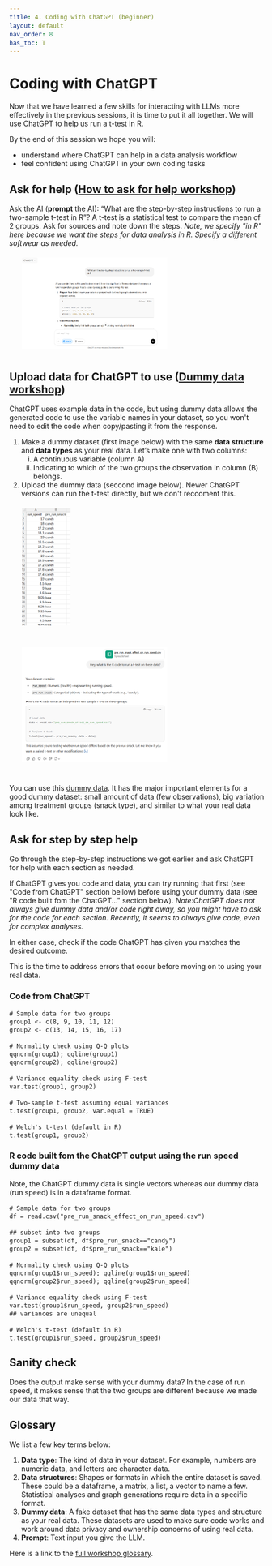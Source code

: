 ```yaml
---
title: 4. Coding with ChatGPT (beginner)
layout: default
nav_order: 8
has_toc: T
---
```

# Coding with ChatGPT 
Now that we have learned a few skills for interacting with LLMs more effectively in the previous sessions, it is time to put it all together.
We will use ChatGPT to help us run a t-test in R.

By the end of this session we hope you will:

- understand where ChatGPT can help in a data analysis workflow
- feel confident using ChatGPT in your own coding tasks


## Ask for help (<a href="https://ubc-library-rc.github.io/AI_for_coding/content/2_Breakdown.html" target="_blank">How to ask for help workshop</a>)
Ask the AI (<b>prompt</b> the AI): “What are the step-by-step instructions to run a two-sample t-test in R”? A t-test is a statistical test to compare the mean of 2 groups. Ask for sources and note down the steps. <em>Note, we specify "in R" here because we want the steps for data analysis in R. Specify a different softwear as needed.</em>

<div style="margin-left: 5%; margin-top: 20px; margin-bottom: 40px">
<img src="images/t-test_steps.png" alt="start of steps to run a t-test" width="60%"/>
</div>

## Upload data for ChatGPT to use (<a href="https://ubc-library-rc.github.io/AI_for_coding/content/3_dummy_data.html" target="_blank">Dummy data workshop</a>)
ChatGPT uses example data in the code, but using dummy data allows the generated code to use the variable names in your dataset, so you won't need to edit the code when copy/pasting it from the response. 
<ol type="1">
<li>Make a dummy dataset (first image below) with the same <b>data structure</b> and <b>data types</b> as your real data. Let’s make one with two columns:
  <ol type="i">
  <li>A continuous variable (column A)</li>
  <li>Indicating to which of the two groups the observation in column (B) belongs.</li>
  </ol>
</li>
<li>Upload the dummy data (seccond image below). Newer ChatGPT versions can run the t-test directly, but we don't reccoment this. </li>
</ol>

<div style="margin-left: 5%; margin-top: 20px; margin-bottom: 40px">
<img src="images/run_snack.png" alt="start of steps to run a t-test" width="20%"/>
</div>

<div style="margin-left: 5%; margin-top: 20px; margin-bottom: 40px">
<img src="images/t-test_on_snack_data.png" alt="ChatGPT data upload" width="60%"/>
</div>

You can use this <a href="https://github.com/ubc-library-rc/AI_for_coding/blob/main/content/pre_run_snack_effect_on_run_speed.csv" target="_blank">dummy data</a>.
It has the major important elements for a good dummy dataset: small amount of data (few observations), big variation among treatment groups (snack type), and similar to what your real data look like.

## Ask for step by step help
<p>Go through the step-by-step instructions we got earlier and ask ChatGPT for help with each section as needed. </p>

<p>If ChatGPT gives you code and data, you can try running that first (see "Code from ChatGPT" section bellow) before using your dummy data (see "R code built fom the ChatGPT..." section below). <em>Note:ChatGPT does not always give dummy data and/or code right away, so you might have to ask for the code for each section. Recently, it seems to always give code, even for complex analyses.</em></p>
  
<p>In either case, check if the code ChatGPT has given you matches the desired outcome. </p>

<p>This is the time to address errors that occur before moving on to using your real data.</p> 

### Code from ChatGPT
```
# Sample data for two groups
group1 <- c(8, 9, 10, 11, 12)
group2 <- c(13, 14, 15, 16, 17)

# Normality check using Q-Q plots
qqnorm(group1); qqline(group1)
qqnorm(group2); qqline(group2)

# Variance equality check using F-test
var.test(group1, group2)

# Two-sample t-test assuming equal variances
t.test(group1, group2, var.equal = TRUE)

# Welch's t-test (default in R)
t.test(group1, group2)
```

### R code built fom the ChatGPT output using the run speed dummy data
Note, the ChatGPT dummy data is single vectors whereas our dummy data (run speed) is in a dataframe format. 

```
# Sample data for two groups
df = read.csv("pre_run_snack_effect_on_run_speed.csv")

## subset into two groups
group1 = subset(df, df$pre_run_snack=="candy")
group2 = subset(df, df$pre_run_snack=="kale")

# Normality check using Q-Q plots
qqnorm(group1$run_speed); qqline(group1$run_speed)
qqnorm(group2$run_speed); qqline(group2$run_speed)

# Variance equality check using F-test
var.test(group1$run_speed, group2$run_speed)
## variances are unequal

# Welch's t-test (default in R)
t.test(group1$run_speed, group2$run_speed)
```

## Sanity check
Does the output make sense with your dummy data? In the case of run speed, it makes sense that the two groups are different because we made our data that way. 

## Glossary
We list a few key terms below:
<ol type="1">
  <li><b>Data type</b>: The kind of data in your dataset. For example, numbers are numeric data, and letters are character data.</li> 
<li><b>Data structures</b>: Shapes or formats in which the entire dataset is saved. These could be a dataframe, a matrix, a list, a vector to name a few. Statistical analyses and graph generations require data in a specific format.</li>
  <li><b>Dummy data</b>: A fake dataset that has the same data types and structure as your real data. These datasets are used to make sure code works and work around data privacy and ownership concerns of using real data.</li>
  <li><b>Prompt</b>: Text input you give the LLM.</li>
</ol>

Here is a link to the <a href="https://ubc-library-rc.github.io/AI_for_coding/content/Glossary.html " target="_blank">full workshop glossary</a>.
